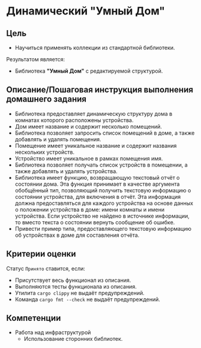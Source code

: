 # Динамический "Умный Дом"

## Цель

- Научиться применять коллекции из стандартной библиотеки.

Результатом является:

- Библиотека **"Умный Дом"** с редактируемой структурой.

## Описание/Пошаговая инструкция выполнения домашнего задания

- Библиотека предоставляет динамическую структуру дома в комнатах которого
  расположены устройства.
- Дом имеет название и содержит несколько помещений.
- Библиотека позволяет запросить список помещений в доме, а также добавлять и
  удалять помещения.
- Помещение имеет уникальное название и содержит названия нескольких устройств.
- Устройство имеет уникальное в рамках помещения имя.
- Библиотека позволяет получать список устройств в помещении, а также добавлять
  и удалять устройства.
- Библиотека имеет функцию, возвращающую текстовый отчёт о состоянии дома. Эта
  функция принимает в качестве аргумента обобщённый тип, позволяющий получить
  текстовую информацию о состоянии устройства, для включения в отчёт. Эта
  информация должна предоставляться для каждого устройства на основе данных о
  положении устройства в доме: имени комнаты и имени устройства. Если устройство
  не найдено в источнике информации, то вместо текста о состоянии вернуть
  сообщение об ошибке.
- Привести пример типа, предоставляющего текстовую информацию об устройствах в
  доме для составления отчёта.

## Критерии оценки

Статус `Принято` ставится, если:

- Присутствует весь функционал из описания.
- Выполняются тесты функционала из описания.
- Утилита `cargo clippy` не выдаёт предупреждений.
- Команда `cargo fmt --check` не выдаёт предупреждений.

## Компетенции

- Работа над инфраструктурой
  - Использование сторонних библиотек.
